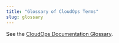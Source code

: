 ```yaml
---
title: "Glossary of CloudOps Terms"
slug: glossary
---
```



See the [CloudOps Documentation Glossary](https://docs.cloudops.com/#/quickstart/glossary).